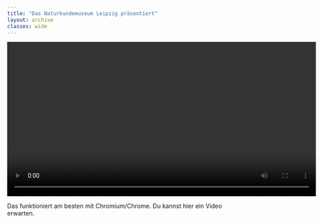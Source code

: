 ```yaml
---
title: "Das Naturkundemuseum Leipzig präsentiert"
layout: archive
classes: wide
---
```

<div class="yt">
  <video id="theplayer" autoplay="autoplay" height="360px" controls="controls">
    <source id="mediasource" type="video/mp4">
      <p>Schade!</p>
      Dein Browser unterstützt leider keine Videovidergabe.
  </video>
  <p>Das funktioniert am besten mit Chromium/Chrome. Du kannst hier ein Video erwarten.</p>
</div>
<script>
    var player = document.getElementById("theplayer");
    var urlParams;
    (window.onpopstate = function () {
        var match,
            pl     = /\+/g,  // Regex for replacing addition symbol with a space
            search = /([^&=]+)=?([^&]*)/g,
            decode = function (s) { return decodeURIComponent(s.replace(pl, " ")); },
            query  = window.location.search.substring(1);

        urlParams = {};
        while (match = search.exec(query))
        urlParams[decode(match[1])] = decode(match[2]);
    })();
    player.src = "https://kunstpixel.github.io/2DWorld/videos/"+urlParams["media"];
    player.focus();
    player.onloadeddata = function() {
        player.play();
    };
    document.getElementById("mediasource").play();
    player.load();
</script>
